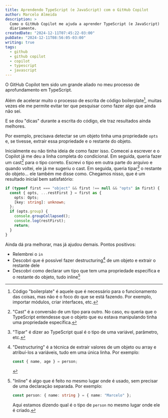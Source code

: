 ```yaml
---
title: Aprendendo TypeScript (e JavaScript) com o GitHub Copilot
author: Marcelo Almeida
description: >
  Como o GitHub Copilot me ajuda a aprender TypeScript (e JavaScript)
  diariamente.
createdDate: "2024-12-11T07:45:22-03:00"
pubDate: "2024-12-11T08:56:05-03:00"
writing: true
tags:
  - github
  - github copilot
  - copilot
  - typescript
  - javascript
---
```


O GitHub Copilot tem sido um grande aliado no meu processo de aprofundamento em
TypeScript.

Além de acelerar muito o processo de escrita de código boilerplate[^1], muitas
vezes ele me permite evitar ter que pesquisar como fazer algo que ainda não sei.

E se dou "dicas" durante a escrita do código, ele traz resultados ainda
melhores.

Por exemplo, precisava detectar se um objeto tinha uma propriedade `opts` e, se
tivesse, extrair essa propriedade e o restante do objeto.

Inicialmente eu não tinha ideia de como fazer isso. Comecei a escrever e o
Copilot já me deu a linha completa do condicional. Em seguida, queria fazer um
cast[^2] para o tipo correto. Escrevi o tipo em outra parte do arquivo e quando
voltei, ele já me sugeriu o cast. Em seguida, queria tipar[^3] o restante do
objeto... ele também me disse como. Chegamos nisso, que é um resultado inicial
bem satisfatório:

```typescript
if (typeof first === "object" && first !== null && "opts" in first) {
  const { opts, ...restFirst } = first as {
    opts: Opts;
    [key: string]: unknown;
  };
  if (opts.group) {
    console.groupCollapsed();
    console.log(restFirst);
    return;
  }
}
```

Ainda dá pra melhorar, mas já ajudou demais. Pontos positivos:

- Relembrei o `in`
- Descobri que é possível fazer destructuring[^4] de um objeto e extrair o
  restante dele
- Descobri como declarar um tipo que tem uma propriedade específica e o restante
  do objeto, tudo inline[^5]

[^1]:
    Código "boilerplate" é aquele que é necessário para o funcionamento das
    coisas, mas não é o foco do que se está fazendo. Por exemplo, importar
    módulos, criar interfaces, etc.

[^2]:
    "Cast" é a conversão de um tipo para outro. No caso, eu queria que o
    TypeScript entendesse que o objeto que eu estava manipulando tinha uma
    propriedade específica.

[^3]:
    "Tipar" é dizer ao TypeScript qual é o tipo de uma variável, parâmetro, etc.

[^4]:
    "Destructuring" é a técnica de extrair valores de um objeto ou array e
    atribuí-los a variáveis, tudo em uma única linha. Por exemplo:

    ```typescript
    const { name, age } = person;
    ```

[^5]:
    "Inline" é algo que é feito no mesmo lugar onde é usado, sem precisar de uma
    declaração separada. Por exemplo:

    ```typescript
    const person: { name: string } = { name: "Marcelo" };
    ```

    Aqui estamos dizendo qual é o tipo de `person` no mesmo lugar onde ele é
    criado.
